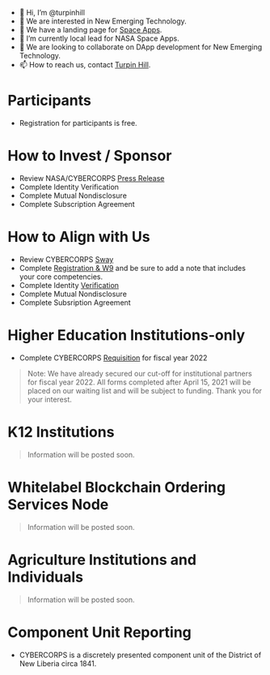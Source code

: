- 👋 Hi, I’m @turpinhill
- 👀 We are interested in New Emerging Technology.
- 👀 We have a landing page for [Space Apps](https://spaceapps.us).
- 🌱 I’m currently local lead for NASA Space Apps.
- 💞️ We are looking to collaborate on DApp development for New Emerging Technology.
- 📫 How to reach us, contact  [Turpin Hill](info@turpinhill.com).

# Participants
- Registration for participants is free.

# How to Invest / Sponsor
- Review NASA/CYBERCORPS [Press Release](https://www.nasa.gov/press-release/goddard/2020/nasa-technology-to-reveal-crop-health-insights-for-agriculture-industry)
- Complete Identity Verification
- Complete Mutual Nondisclosure
- Complete Subscription Agreement

# How to Align with Us
- Review CYBERCORPS [Sway](https://sway.office.com/qkFd8eJfuweve5VD?ref=Link)
- Complete [Registration & W9](https://hipaa.jotform.com/21105087938816) and be sure to add a note that includes your core competencies.
- Complete Identity [Verification](https://hipaa.jotform.com/210935360161347)
- Complete Mutual Nondisclosure
- Complete Subsription Agreement

# Higher Education Institutions-only
- Complete CYBERCORPS [Requisition](https://hipaa.jotform.com/202047828564156) for fiscal year 2022
> Note: We have already secured our cut-off for institutional partners for fiscal year 2022.
> All forms completed after April 15, 2021 will be placed on our waiting list and will be subject to funding. Thank you for your interest.

# K12 Institutions
> Information will be posted soon.

# Whitelabel Blockchain Ordering Services Node
> Information will be posted soon.

# Agriculture Institutions and Individuals 
> Information will be posted soon.

# Component Unit Reporting 
- CYBERCORPS is a discretely presented component unit of the District of New Liberia circa 1841.
<!---
turpinhill/turpinhill is a ✨ special ✨ repository because its `README.md` (this file) appears on your GitHub profile.
You can click the Preview link to take a look at your changes.
--->
